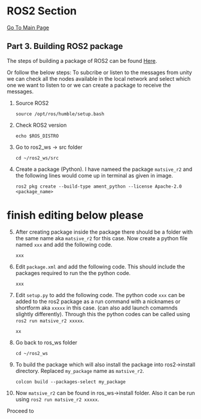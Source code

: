 # ROS2 Section
[Go To Main Page
](https://github.com/matsive/Unity_Robotics_ROS2/blob/main/Documentation/ROS2%20Section/Part%201.%20Installing%20of%20ROS2%20Humble.md)
## Part 3. Building ROS2 package 
The steps of building a package of ROS2 can be found [Here](https://docs.ros.org/en/humble/Tutorials/Beginner-Client-Libraries/Creating-Your-First-ROS2-Package.html).

Or follow the below steps:
To subcribe or listen to the messages from unity we can check all the nodes available in the local network and select which one we want to listen to or we can create a package to receive the messages.
1. Source ROS2
   ```
   source /opt/ros/humble/setup.bash
   ```
2. Check ROS2 version
   ```
   echo $ROS_DISTRO
   ```
3. Go to ros2_ws -> src folder
   ```
   cd ~/ros2_ws/src
   ```
4. Create a package (Python). I have nameed the package `matsive_r2` and the following lines would come up in terminal as given in image.
   ```
   ros2 pkg create --build-type ament_python --license Apache-2.0 <package_name>
   ```
# finish editing below please   
5. After creating package inside the package there should be a folder with the same name aka `matsive_r2` for this case. Now create a python file named `xxx` and add the following code.
   ```
   xxx
   ```
6. Edit `package.xml` and add the following code. This should include the packages required to run the the python code.
   ```
   xxx
   ```
7. Edit `setup.py` to add the following code. The python code `xxx` can be added to the ros2 package as a run command with a nicknames or shortform aka `xxxxx` in this case. (can also add launch comamnds slightly differently). Through this the python codes can be called using `ros2 run matsive_r2 xxxxx`.
   ```
   xx
   ```
8. Go back to ros_ws folder
   ```
   cd ~/ros2_ws
   ```
9. To build the package which will also install the package into ros2->install directory. Replaced `my_package` name as `matsive_r2`.
   ```
   colcon build --packages-select my_package
   ```
10. Now `matsive_r2` can be found in ros_ws->install folder. Also it can be run using `ros2 run matsive_r2 xxxxx`.

Proceed to



